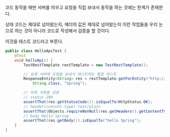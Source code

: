 코드 동작을 매번 서버를 띄우고 요청을 직접 보내서 동작을 하는 것에는 한계가 존재한다.

상태 코드는 제대로 넘어왔는지, 헤더의 값은 제대로 넘어왔는지 이런 작업들을 우리 눈으로 하는 것이 아니라 코드로 작성해서 검증을 할 것이다.

이것을 테스트 코드라고 부른다.

```java
public class HelloApiTest {
	@Test
	void helloApi() {
		TestRestTemplate restTemplate = new TestRestTemplate();

		// 실제 서버에 요청을 보내서 테스트하는 통합 테스트
		ResponseEntity<String> res = restTemplate.getForEntity("http://localhost:8080/hello?name={name}",
			String.class, "Spring");

		// 아래 사항들 검증
		// status 200
		assertThat(res.getStatusCode()).isEqualTo(HttpStatus.OK);
		// header(content-type) text/plain
		assertThat(Objects.requireNonNull(res.getHeaders().getContentType()).toString()).startsWith(MediaType.TEXT_PLAIN_VALUE);
		// body Hello Spring
		assertThat(res.getBody()).isEqualTo("hello Spring");
	}
}

```
